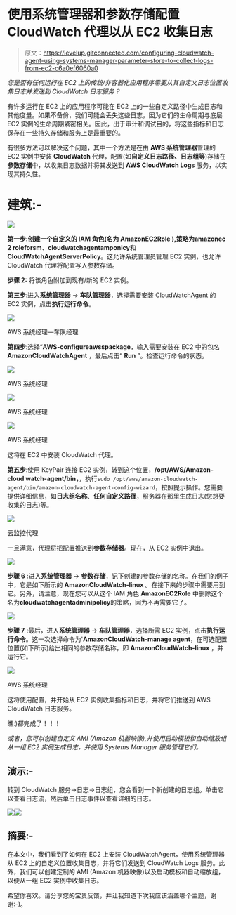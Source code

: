 # 使用系统管理器和参数存储配置 CloudWatch 代理以从 EC2 收集日志

> 原文：<https://levelup.gitconnected.com/configuring-cloudwatch-agent-using-systems-manager-parameter-store-to-collect-logs-from-ec2-c6a0ef6060a0>

*您是否有任何运行在 EC2 上的传统/非容器化应用程序需要从其自定义日志位置收集日志并发送到 CloudWatch 日志服务？*

有许多运行在 EC2 上的应用程序可能在 EC2 上的一些自定义路径中生成日志和其他度量。如果不备份，我们可能会丢失这些日志，因为它们的生命周期与底层 EC2 实例的生命周期紧密相关。因此，出于审计和调试目的，将这些指标和日志保存在一些持久存储和服务上是最重要的。

有很多方法可以解决这个问题，其中一个方法是在由 **AWS 系统管理器**管理的 EC2 实例中安装 **CloudWatch** 代理，配置(如**自定义日志路径、日志组等**)存储在**参数存储**中，以收集日志数据并将其发送到 **AWS CloudWatch Logs** 服务，以实现其持久性。

# 建筑:-

![](img/3826a9c54e616767ae0e59fcd3698048.png)

**第一步:**创建一个自定义的 IAM 角色(名为 **AmazonEC2Role** ),策略为**amazonec 2 roleforsm**、**cloudwatchagentamponicy**和**CloudWatchAgentServerPolicy**。这允许系统管理员管理 EC2 实例，也允许 CloudWatch 代理将配置写入参数存储。

**步骤 2:** 将该角色附加到现有/新的 EC2 实例。

**第三步**:进入**系统管理器** → **车队管理器**，选择需要安装 CloudWatchAgent 的 EC2 实例，点击**执行运行命令**。

![](img/b226cee46e2c8b883ad270b4c55e5285.png)

AWS 系统经理—车队经理

**第四步**:选择“**AWS-configureawsspackage**，输入需要安装在 EC2 中的包名 **AmazonCloudWatchAgent** ，最后点击“ **Run** ”。检查运行命令的状态。

![](img/04ab9d64f3e1915639f02290d180793e.png)

AWS 系统经理

![](img/80e284749c8c61e8acf374da64af821e.png)

AWS 系统经理

![](img/2712e144b7d108b81b0ffe5f61fc1b4d.png)

AWS 系统经理

这将在 EC2 中安装 CloudWatch 代理。

**第五步**:使用 KeyPair 连接 EC2 实例，转到这个位置，**/opt/AWS/Amazon-cloud watch-agent/bin，**，执行`sudo /opt/aws/amazon-cloudwatch-agent/bin/amazon-cloudwatch-agent-config-wizard`，按照提示操作。您需要提供详细信息，如**日志组名称**、**任何自定义路径**，服务器在那里生成日志(您想要收集的日志)等。

![](img/40bd17ca8fe7ba868092e61090e1fbe6.png)

云监控代理

一旦满意，代理将把配置推送到**参数存储器**。现在，从 EC2 实例中退出。

![](img/23cc913266d97fbe72380b008a0c92fc.png)

**步骤 6** :进入**系统管理器** → **参数存储**，记下创建的参数存储的名称。在我们的例子中，它是如下所示的 **AmazonCloudWatch-linux** 。在接下来的步骤中需要用到它。另外，请注意，现在您可以从这个 IAM 角色 **AmazonEC2Role** 中删除这个名为**cloudwatchagentadminipolicy**的策略，因为不再需要它了。

![](img/9f6aedef9d01c5c819769349d235d434.png)

**步骤 7** :最后，进入**系统管理器** → **车队管理器**，选择所需 EC2 实例，点击**执行运行命令**。这一次选择命令为'**AmazonCloudWatch-manage agent**，在可选配置位置(如下所示)给出相同的参数存储名称，即 **AmazonCloudWatch-linux** ，并运行它。

![](img/10bcce59e980557e96d0c19ab7ca6144.png)

AWS 系统经理

这将使用配置，并开始从 EC2 实例收集指标和日志，并将它们推送到 AWS CloudWatch 日志服务。

瞧:)都完成了！！！

*或者，您可以创建自定义 AMI (Amazon 机器映像),并使用启动模板和自动缩放组从一组 EC2 实例生成日志，并使用 Systems Manager 服务管理它们。*

## 演示:-

转到 CloudWatch 服务→日志→日志组，您会看到一个新创建的日志组。单击它以查看日志流，然后单击日志事件以查看详细的日志。

![](img/46281efe64f414f632d735c3f863375b.png)![](img/5b286fea2fb456928f878e591ca7a92a.png)

## 摘要:-

在本文中，我们看到了如何在 EC2 上安装 CloudWatchAgent，使用系统管理器从 EC2 上的自定义位置收集日志，并将它们发送到 CloudWatch Logs 服务。此外，我们可以创建定制的 AMI (Amazon 机器映像)以及启动模板和自动缩放组，以便从一组 EC2 实例中收集日志。

希望你喜欢。请分享您的宝贵反馈，并让我知道下次我应该涵盖哪个主题，谢谢:-)。